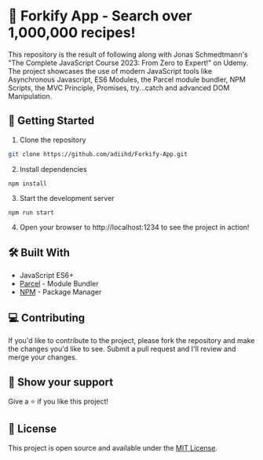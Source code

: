 # 🎉 Forkify App - Search over 1,000,000 recipes!

This repository is the result of following along with Jonas Schmedtmann's "The Complete JavaScript Course 2023: From Zero to Expert!" on Udemy. The project showcases the use of modern JavaScript tools like Asynchronous Javascript, ES6 Modules, the Parcel module bundler, NPM Scripts, the MVC Principle, Promises, try...catch and advanced DOM Manipulation.

## 🚀 Getting Started

1. Clone the repository

```bash
git clone https://github.com/adiihd/Forkify-App.git
```

2. Install dependencies

```node
npm install
```

3. Start the development server

```node
npm run start
```

4. Open your browser to http://localhost:1234 to see the project in action!

## 🛠️ Built With

- JavaScript ES6+
- [Parcel](https://parceljs.org/) - Module Bundler
- [NPM](https://www.npmjs.com/) - Package Manager

## 💻 Contributing

If you'd like to contribute to the project, please fork the repository and make the changes you'd like to see. Submit a pull request and I'll review and merge your changes.

## 🙌 Show your support

Give a ⭐️ if you like this project!

## 📝 License

This project is open source and available under the [MIT License](https://opensource.org/licenses/MIT).
